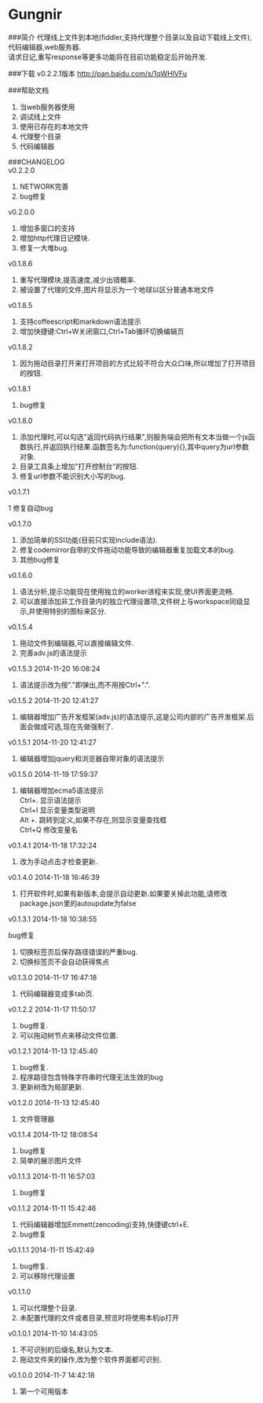 Gungnir
=======

###简介
代理线上文件到本地(fiddler,支持代理整个目录以及自动下载线上文件),代码编辑器,web服务器.  
请求日记,重写response等更多功能将在目前功能稳定后开始开发.

###下载
v0.2.2.1版本
http://pan.baidu.com/s/1qWHlVFu


###帮助文档


1. 当web服务器使用   
2. 调试线上文件  
3. 使用已存在的本地文件  
4. 代理整个目录   
5. 代码编辑器


###CHANGELOG   
v0.2.2.0  

1. NETWORK完善  
2. bug修复

v0.2.0.0  

1. 增加多窗口的支持
2. 增加http代理日记模块.
3. 修复一大堆bug.

v0.1.8.6   

1. 重写代理模块,提高速度,减少出错概率.
2. 被设置了代理的文件,图片将显示为一个地球以区分普通本地文件

v0.1.8.5  

1. 支持coffeescript和markdown语法提示
2. 增加快捷键:Ctrl+W关闭窗口,Ctrl+Tab循环切换编辑页

v0.1.8.2  

1. 因为拖动目录打开来打开项目的方式比较不符合大众口味,所以增加了打开项目的按钮.  

v0.1.8.1  

1. bug修复 
 
v0.1.8.0  

1. 添加代理时,可以勾选"返回代码执行结果",则服务端会把所有文本当做一个js函数执行,并返回执行结果.函数签名为:function(query){},其中query为url参数对象.  
2. 目录工具条上增加"打开控制台"的按钮.  
3. 修复url参数不能识别大小写的bug.

v0.1.7.1  

1 修复自动bug  
  
v0.1.7.0  

1. 添加简单的SSI功能(目前只实现include语法).
2. 修复codemirror自带的文件拖动功能导致的编辑器重复加载文本的bug.
3. 其他bug修复
  
v0.1.6.0  

1. 语法分析,提示功能现在使用独立的worker进程来实现,使UI界面更流畅.
2. 可以直接添加非工作目录内的独立代理设置项,文件树上与workspace同级显示,并使用特别的图标来区分.  


v0.1.5.4  

1. 拖动文件到编辑器,可以直接编辑文件.  
2. 完善adv.js的语法提示   

v0.1.5.3 2014-11-20 16:08:24  

1. 语法提示改为按"."即弹出,而不用按Ctrl+".". 

v0.1.5.2 2014-11-20 12:41:27  

1. 编辑器增加广告开发框架(adv.js)的语法提示,这是公司内部的广告开发框架.后面会做成可选,现在先做强制了.  

v0.1.5.1 2014-11-20 12:41:27  

1. 编辑器增加jquery和浏览器自带对象的语法提示  

v0.1.5.0 2014-11-19 17:59:37  

1. 编辑器增加ecma5语法提示  
Ctrl+. 显示语法提示  
Ctrl+I 显示变量类型说明  
Alt +. 跳转到定义,如果不存在,则显示变量查找框  
Ctrl+Q 修改变量名  

v0.1.4.1 2014-11-18 17:32:24  


1. 改为手动点击才检查更新. 

v0.1.4.0 2014-11-18 16:46:39  
  
1. 打开软件时,如果有新版本,会提示自动更新.如果要关掉此功能,请修改package.json里的autoupdate为false

v0.1.3.1 2014-11-18 10:38:55  

bug修复  

1. 切换标签页后保存路径错误的严重bug.  
2. 切换标签页不会自动获得焦点


v0.1.3.0 2014-11-17 16:47:18     

1. 代码编辑器变成多tab页.

v0.1.2.2 2014-11-17 11:50:17     

1. bug修复.
2. 可以拖动树节点来移动文件位置. 


v0.1.2.1 2014-11-13 12:45:40   

1. bug修复.
2. 程序路径包含特殊字符串时代理无法生效的bug
3. 更新树改为局部更新. 


v0.1.2.0 2014-11-13 12:45:40   

1. 文件管理器

v0.1.1.4 2014-11-12 18:08:54 

1. bug修复
2. 简单的展示图片文件


v0.1.1.3 2014-11-11 16:57:03 

1. bug修复

v0.1.1.2   2014-11-11 15:42:46  

1. 代码编辑器增加Emmett(zencoding)支持,快捷键ctrl+E. 
2. bug修复


v0.1.1.1   2014-11-11 15:42:49  

1. bug修复.  
2. 可以移除代理设置  



v0.1.1.0   

1. 可以代理整个目录.  
2. 未配置代理的文件或者目录,预览时将使用本机ip打开  



v0.1.0.1 2014-11-10 14:43:05   

1. 不可识别的后缀名,默认为文本.  
2. 拖动文件夹的操作,改为整个软件界面都可识别.



v0.1.0.0 2014-11-7 14:42:18  

1. 第一个可用版本